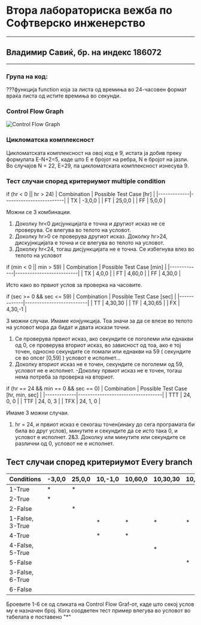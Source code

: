 # Втора лабораториска вежба по Софтверско инженерство
---
## Владимир Савиќ, бр. на индекс 186072
---
### Група на код:
???функција function која за листа од времиња во 24-часовен формат враќа листа од истите времиња во секунди.

### Control Flow Graph
![Control Flow Graph](https://i.ibb.co/r3B4wdb/186072-SILAB2.png)

### Цикломатска комплексност
Цикломатската комплексност на овој код е 9, истата ја добив преку формулата E-N+2=5, каде што Е е бројот на ребра, N е бројот на јазли. Во случајов N = 22, E=29, па цикломатската комплексност изнесува 9.

### Тест случаи според критериумот multiple condition
if (hr < 0 || hr > 24)
| Combination | Possible Test Case [hr] |
|-------------|-------------------------|
| TX          | -3,0,0                  |
| FT          | 25,0,0                  |
| FF          | 5,0,0                   |

Можни се 3 комбинации.
1. Доколку hr<0 дисјункцијата е точна и другиот исказ не се проверува. Се влегува во телото на условот.
2. Доколку hr>0 се проверува другиот исказ. Доколку hr>24, дискујнкцијата е точна и се влегува во телото на условот.
3. Доколку hr<24, тогаш дисјункцијата не е точна. Се избегнува влез во телото на условот

if (min < 0 || min > 59)
| Combination | Possible Test Case [min] |
|-------------|--------------------------|
| TX          | 4,0,0                    |
| FT          | 4,60,0                   |
| FF          | 4,30,0                   |

Исто како во првиот услов за проверка на часовите.

if (sec >= 0 && sec <= 59)
| Combination | Possible Test Case [sec] |
|-------------|--------------------------|
| TT          | 4,30,30                  |
| ТF          | 4,30,65                  |
| FX          | 4,30,-1                  |

3 можни случаи. Имаме конјункција. Тоа значи за да се влезе во телото на условот мора да бидат и двата искази точни.
1. Се проверува првиот исказ, ако секундите се поголеми или еднакви од 0, се проверува вториот исказ, во зависност од тоа, ако е тој точен, односно секундите се помали или еднакви на 59 ( секундите се во опсег [0,59] ) условот е исполнет...
2. Доколку вториот исказ не е точен, секундите се поголеми од 59, условот не е исполнет.
-Доколку првиот исказ не е точен, тогаш нема потреба за проверка на вториот.

if (hr == 24 && min == 0 && sec == 0)
| Combination | Possible Test Case [hr, min, sec] |
|-------------|-----------------------------------|
| TTT         | 24, 0, 0                          |
| TTF         | 24, 0, 3                          |
| TFX         | 24, 1, 0                          |

Имаме 3 можни случаи.
1. hr = 24, и првиот исказ е секогаш точен(инаку до сега програмата би била во друг услов), минутите и секундите да се исто така 0, и условот е исполнет.
2&3. Доколку или минутите или секундите се различни од 0, условот не е исполнет.

## Тест случаи според критериумот Every branch

| Conditions        |-3,0,0|25,0,0|10,-1,0|10,60,0|10,30,30|10,30,70|10,30,-5|24,0,0|24,0,1|24,1,0|
|-------------------|------|------|-------|-------|--------|--------|--------|------|------|------|
| 1-True            | *    | *    |       |       |        |        |        |      |      |      |
| 2-True            | *    |      |       |       |        |        |        |      |      |      |
| 2-False           |      | *    |       |       |        |        |        |      |      |      |
| 1-False, 3-True   |      |      | *     | *     | *      | *      | *      |      |      |      |
| 4-True            |      |      | *     | *     |        |        |        |      |      |      |
| 4-False, 5-True   |      |      |       |       | *      |        |        |      |      |      |
| 5-False           |      |      |       |       |        | *      | *      |      |      |      |
| 3-False, 6-True   |      |      |       |       |        |        |        | *    |      |      |
| 6-False           |      |      |       |       |        |        |        |      | *    | *    |

Броевите 1-6 се од сликата на Control Flow Graf-от, каде што секој услов му е назначен број. Кога соодветен тест пример влегува во условот во табелата е поставенo "*"